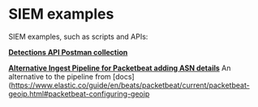 # SIEM examples

SIEM examples, such as scripts and APIs:

[**Detections API Postman collection**](Detections-API/Kibana.postman_collection.v2.json)

[**Alternative Ingest Pipeline for Packetbeat adding ASN details**](Packetbeat/geoip-info.json) An alternative to the pipeline from [docs](https://www.elastic.co/guide/en/beats/packetbeat/current/packetbeat-geoip.html#packetbeat-configuring-geoip
